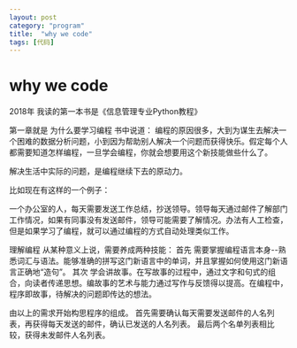```yaml
---
layout: post
category: "program"
title:  "why we code"
tags: [代码]
---
```


# why we code

  2018年 我读的第一本书是《信息管理专业Python教程》

  第一章就是 为什么要学习编程
  书中说道：
  编程的原因很多，大到为谋生去解决一个困难的数据分析问题，小到因为帮助别人解决一个问题而获得快乐。假定每个人都需要知道怎样编程，一旦学会编程，你就会想要用这个新技能做些什么了。

  解决生活中实际的问题，是编程继续下去的原动力。

  比如现在有这样的一个例子：

  一个办公室的人，每天需要发送工作总结，抄送领导。领导每天通过邮件了解部门工作情况，如果有同事没有发送邮件，领导可能需要了解情况。办法有人工检查，但是如果学习了编程，就可以通过编程的方式自动处理类似工作。

  理解编程
  从某种意义上说，需要养成两种技能：
  首先 需要掌握编程语言本身--熟悉词汇与语法。能够准确的拼写这门新语言中的单词，并且掌握如何使用这门新语言正确地“造句”。
  其次 学会讲故事。在写故事的过程中，通过文字和句式的组合，向读者传递思想。编故事的艺术与能力通过写作与反馈得以提高。在编程中，程序即故事，待解决的问题即传达的想法。

  由以上的需求开始构思程序的组成。
  首先需要确认每天需要发送邮件的人名列表，再获得每天发送的邮件，确认已发送的人名列表。
  最后两个名单列表相比较，获得未发邮件人名列表。
